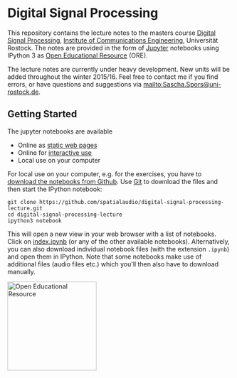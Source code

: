 # Digital Signal Processing

This repository contains the lecture notes to the masters course [Digital Signal Processing](http://www.int.uni-rostock.de/Digitale-Signalverarbeitung.48.0.html), [Institute of Communications Engineering](http://www.int.uni-rostock.de/), Universität Rostock. The notes are provided in the form of [Jupyter](https://jupyter.org/) notebooks using IPython 3 as [Open Educational Resource](https://de.wikipedia.org/wiki/Open_Educational_Resources) (ORE).

The lecture notes are currently under heavy development. New units will be added throughout the winter 2015/16. Feel free to contact me if you find errors, or have questions and suggestions via <mailto:Sascha.Spors@uni-rostock.de>. 

## Getting Started

The jupyter notebooks are available

* Online as [static web pages](http://nbviewer.ipython.org/github/spatialaudio/digital-signal-processing-lecture/blob/master/index.ipynb)
* Online for [interactive use](http://mybinder.org/repo/spatialaudio/digital-signal-processing-lecture)
* Local use on your computer

For local use on your computer, e.g. for the exercises, you have to [download the notebooks from Github](http://github.com/spatialaudio/digital-signal-processing-lecture). Use [Git](http://git-scm.org/) to download the files and then start the IPython notebook:

    git clone https://github.com/spatialaudio/digital-signal-processing-lecture.git
    cd digital-signal-processing-lecture
    ipython3 notebook
    
This will open a new view in your web browser with a list of notebooks. Click on [index.ipynb](index.ipynb) (or any of the other available notebooks). Alternatively, you can also download individual notebook files (with the extension `.ipynb`) and open them in IPython. Note that some notebooks make use of additional files (audio files etc.) which you'll then also have to download manually.

<p>
<img src="http://www.unesco.org/webworld/download/oer/EN/oer_logo_EN_1.png" alt="Open Educational Resource" style="width:200px">
